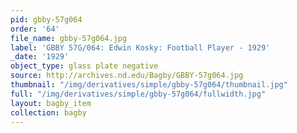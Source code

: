 ```yaml
---
pid: gbby-57g064
order: '64'
file_name: gbby-57g064.jpg
label: 'GBBY 57G/064: Edwin Kosky: Football Player - 1929'
_date: '1929'
object_type: glass plate negative
source: http://archives.nd.edu/Bagby/GBBY-57g064.jpg
thumbnail: "/img/derivatives/simple/gbby-57g064/thumbnail.jpg"
full: "/img/derivatives/simple/gbby-57g064/fullwidth.jpg"
layout: bagby_item
collection: bagby
---
```

